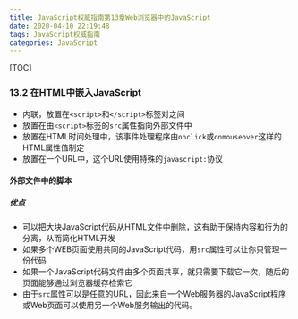 ```yaml
---
title: JavaScript权威指南第13章Web浏览器中的JavaScript
date: 2020-04-10 22:19:48
tags: JavaScript权威指南
categories: JavaScript
---
```


[TOC]

### 13.2 在HTML中嵌入JavaScript

- 内联，放置在`<script>`和`</script>`标签对之间
- 放置在由`<script>`标签的`src`属性指向外部文件中
- 放置在HTML时间处理中，该事件处理程序由`onclick`或`onmouseover`这样的HTML属性值制定
- 放置在一个URL中，这个URL使用特殊的`javascript:`协议

#### 外部文件中的脚本

##### 优点

- 可以把大块JavaScript代码从HTML文件中删除，这有助于保持内容和行为的分离，从而简化HTML开发
- 如果多个WEB页面使用共同的JavaScript代码，用`src`属性可以让你只管理一份代码
- 如果一个JavaScript代码文件由多个页面共享，就只需要下载它一次，随后的页面能够通过浏览器缓存检索它
- 由于`src`属性可以是任意的URL，因此来自一个Web服务器的JavaScript程序或Web页面可以使用另一个Web服务输出的代码。